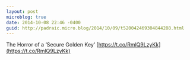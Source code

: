 ```yaml
---
layout: post
microblog: true
date: 2014-10-08 22:46 -0400
guid: http://padraic.micro.blog/2014/10/09/t520042469304844288.html
---
```

The Horror of a ‘Secure Golden Key’ [https://t.co/RmlQ9LzyKk](https://t.co/RmlQ9LzyKk)
